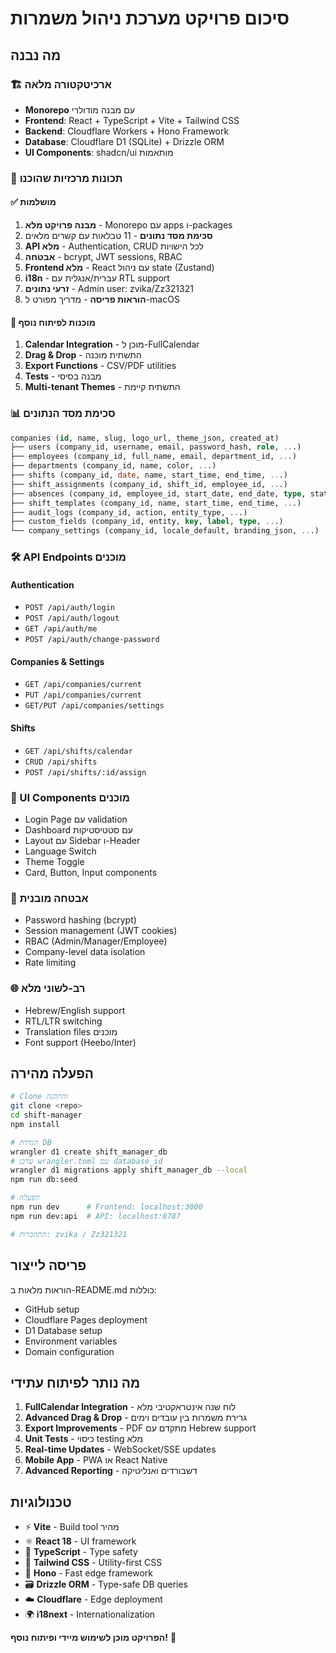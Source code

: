 # סיכום פרויקט מערכת ניהול משמרות

## מה נבנה

### 🏗️ ארכיטקטורה מלאה
- **Monorepo** עם מבנה מודולרי
- **Frontend**: React + TypeScript + Vite + Tailwind CSS
- **Backend**: Cloudflare Workers + Hono Framework
- **Database**: Cloudflare D1 (SQLite) + Drizzle ORM
- **UI Components**: shadcn/ui מותאמות

### 🌟 תכונות מרכזיות שהוכנו

#### ✅ מושלמות
1. **מבנה פרויקט מלא** - Monorepo עם apps ו-packages
2. **סכימת מסד נתונים** - 11 טבלאות עם קשרים מלאים
3. **API מלא** - Authentication, CRUD לכל הישויות
4. **אבטחה** - bcrypt, JWT sessions, RBAC
5. **Frontend מלא** - React עם ניהול state (Zustand)
6. **i18n** - עברית/אנגלית עם RTL support
7. **זרעי נתונים** - Admin user: zvika/Zz321321
8. **הוראות פריסה** - מדריך מפורט ל-macOS

#### 🔄 מוכנות לפיתוח נוסף
1. **Calendar Integration** - מוכן ל-FullCalendar
2. **Drag & Drop** - התשתית מוכנה
3. **Export Functions** - CSV/PDF utilities
4. **Tests** - מבנה בסיסי
5. **Multi-tenant Themes** - התשתית קיימת

### 📊 סכימת מסד הנתונים

```sql
companies (id, name, slug, logo_url, theme_json, created_at)
├── users (company_id, username, email, password_hash, role, ...)
├── employees (company_id, full_name, email, department_id, ...)
├── departments (company_id, name, color, ...)
├── shifts (company_id, date, name, start_time, end_time, ...)
├── shift_assignments (company_id, shift_id, employee_id, ...)
├── absences (company_id, employee_id, start_date, end_date, type, status, ...)
├── shift_templates (company_id, name, start_time, end_time, ...)
├── audit_logs (company_id, action, entity_type, ...)
├── custom_fields (company_id, entity, key, label, type, ...)
└── company_settings (company_id, locale_default, branding_json, ...)
```

### 🛠️ API Endpoints מוכנים

#### Authentication
- `POST /api/auth/login`
- `POST /api/auth/logout`
- `GET /api/auth/me`
- `POST /api/auth/change-password`

#### Companies & Settings
- `GET /api/companies/current`
- `PUT /api/companies/current`
- `GET/PUT /api/companies/settings`

#### Shifts
- `GET /api/shifts/calendar`
- `CRUD /api/shifts`
- `POST /api/shifts/:id/assign`

### 🎨 UI Components מוכנים
- Login Page עם validation
- Dashboard עם סטטיסטיקות
- Layout עם Sidebar ו-Header
- Language Switch
- Theme Toggle
- Card, Button, Input components

### 🔐 אבטחה מובנית
- Password hashing (bcrypt)
- Session management (JWT cookies)
- RBAC (Admin/Manager/Employee)
- Company-level data isolation
- Rate limiting

### 🌐 רב-לשוני מלא
- Hebrew/English support
- RTL/LTR switching
- Translation files מוכנים
- Font support (Heebo/Inter)

## הפעלה מהירה

```bash
# Clone והתקנה
git clone <repo>
cd shift-manager
npm install

# הגדרת DB
wrangler d1 create shift_manager_db
# עדכן wrangler.toml עם database_id
wrangler d1 migrations apply shift_manager_db --local
npm run db:seed

# הפעלה
npm run dev      # Frontend: localhost:3000
npm run dev:api  # API: localhost:8787

# התחברות: zvika / Zz321321
```

## פריסה לייצור

הוראות מלאות ב-README.md כוללות:
- GitHub setup
- Cloudflare Pages deployment
- D1 Database setup
- Environment variables
- Domain configuration

## מה נותר לפיתוח עתידי

1. **FullCalendar Integration** - לוח שנה אינטראקטיבי מלא
2. **Advanced Drag & Drop** - גרירת משמרות בין עובדים וימים
3. **Export Improvements** - PDF מתקדם עם Hebrew support
4. **Unit Tests** - כיסוי testing מלא
5. **Real-time Updates** - WebSocket/SSE updates
6. **Mobile App** - PWA או React Native
7. **Advanced Reporting** - דשבורדים ואנליטיקה

## טכנולוגיות

- ⚡ **Vite** - Build tool מהיר
- ⚛️ **React 18** - UI framework
- 📘 **TypeScript** - Type safety
- 🎨 **Tailwind CSS** - Utility-first CSS
- 🔧 **Hono** - Fast edge framework
- 🗃️ **Drizzle ORM** - Type-safe DB queries
- ☁️ **Cloudflare** - Edge deployment
- 🌍 **i18next** - Internationalization

**הפרויקט מוכן לשימוש מיידי ופיתוח נוסף!** 🚀